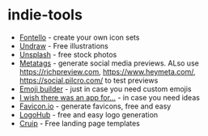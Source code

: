 # indie-tools

- [Fontello](fontello.com) - create your own icon sets
- [Undraw](undraw.io) - Free illustrations
- [Unsplash](unsplash.com) - free stock photos
- [Metatags](https://metatags.io/) - generate social media previews. ALso use https://richpreview.com, https://www.heymeta.com/, https://social.pilcro.com/ to test previews
- [Emoji builder](http://phlntn.com/emojibuilder/) - just in case you need custom emojis
- [I wish there was an app for...](https://iwishtherewasanappfor.com) - in case you need ideas
- [Favicon.io](https://favicon.io/) - generate favicons, free and easy
- [LogoHub](https://logohub.io) - free and easy logo generation
- [Cruip](http://cruip.com) - Free landing page templates
